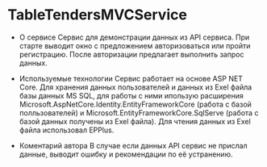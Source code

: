 # TableTendersMVCService
* О сервисе
Сервис для демонстрации данных из API сервиса. При старте выводит окно с предложением авторизоваться или пройти регистрацию. 
После авторизации предлагает выполнить запрос данных.

* Используемые технологии
Сервис работает на основе ASP NET Core. Для хранения данных пользователей и данных из Exel файла базы данных MS SQL, для работы
с ними ипользую расширения Microsoft.AspNetCore.Identity.EntityFrameworkCore (работа с базой полльзователей) и Microsoft.EntityFrameworkCore.SqlServe
(работа с базой данных получены из Exel файла). Для чтения данных из Exel файла использовал EPPlus.

* Коментарий автора
В случае если данных API сервис не прислал данные, выводит ошибку и рекомендации по её устранению.
